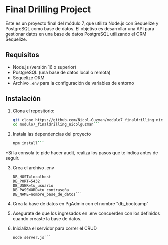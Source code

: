 # Final Drilling Project

Este es un proyecto final del módulo 7, que utiliza Node.js con Sequelize y PostgreSQL como base de datos. El objetivo es desarrollar una API para gestionar datos en una base de datos PostgreSQL utilizando el ORM Sequelize.

## Requisitos

- Node.js (versión 16 o superior)
- PostgreSQL (una base de datos local o remota)
- Sequelize ORM
- Archivo `.env` para la configuración de variables de entorno

## Instalación

1. Clona el repositorio:

   ```bash
   git clone https://github.com/Nicol-Guzman/modulo7_finaldrilling_nicolguzman.git
   cd modulo7_finaldrilling_nicolguzman```

2. Instala las dependencias del proyecto
    
    ```bash
    npm install```

*Si la consola te pide hacer audit, realiza los pasos que te indica antes de seguir.

3. Crea el archivo .env

    ```.env
    DB_HOST=localhost
    DB_PORT=5432
    DB_USER=tu_usuario
    DB_PASSWORD=tu_contraseña
    DB_NAME=nombre_base_de_datos```

4. Crea la base de datos en PgAdmin con el nombre "db_bootcamp"
    
5. Asegurate de que los ingresados en .env concuerden con los definidos cuando creaste la base de datos.

6. Inicializa el servidor para correr el CRUD

    ```node
    node server.js```
